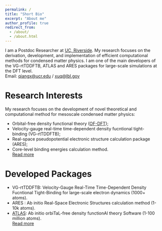 ```yaml
---
permalink: /
title: "Short Bio"
excerpt: "About me"
author_profile: true
redirect_from: 
  - /about/
  - /about.html
---
```


I am a Postdoc Researcher at [UC, Riverside](https://www.ucr.edu/). My research focuses on the derivation, development, and implementation of efficient computational methods for condensed matter physics. I am one of the main developers of the VG-rtTDDFTB, ATLAS and ARES packages for large-scale simulations at the DFT level.  
Email: <qiangx@ucr.edu> / <xuq@lbl.gov>

Research Interests
======
My research focuses on the development of novel theoretical and computational method for mesoscale condensed matter physics:  
* Orbital-free density functional theory ([OF-DFT](https://doi.org/10.1002/wcms.1724));
* Velocity-gauge real-time time-dependent density fucntional tight-binding (VG-rtTDDFTB);
* Real-space pseudopotential electronic structure calculation package (ARES);
* Core-level binding energies calculation method.  
[Read more](https://xqjlu.github.io/research/)

Developed Packages
======
* VG-rtTDDFTB: Velocity-Gauge Real-Time Time-Dependent Density Fucntional Tight-Binding for large-scale electron dynamics (1000+ atoms).
* ARES : Ab initio Real-Space Electronic Structures calculation method (1-10k atoms).
* [ATLAS](http://atlas-ch.cn/): Ab initio orbiTaL-free density functionAl theory Software (1-100 million atoms).  
[Read more](https://xqjlu.github.io/software/)
